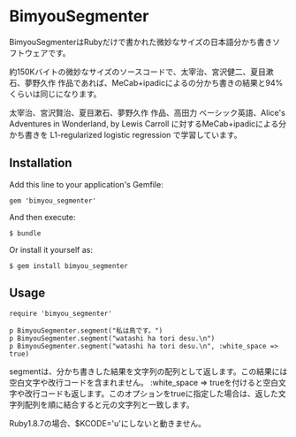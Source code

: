 # BimyouSegmenter

BimyouSegmenterはRubyだけで書かれた微妙なサイズの日本語分かち書きソフトウェアです。

約150Kバイトの微妙なサイズのソースコードで、太宰治、宮沢健二、夏目漱石、夢野久作 作品であれば、MeCab+ipadicによるの分かち書きの結果と94%くらいは同じになります。

太宰治、宮沢賢治、夏目漱石、夢野久作 作品、高田力 ベーシック英語、Alice's Adventures in Wonderland, by Lewis Carroll に対するMeCab+ipadicによる分かち書きを L1-regularized logistic regression で学習しています。

## Installation

Add this line to your application's Gemfile:

    gem 'bimyou_segmenter'

And then execute:

    $ bundle

Or install it yourself as:

    $ gem install bimyou_segmenter

## Usage

    require 'bimyou_segmenter'

    p BimyouSegmenter.segment("私は鳥です。")
    p BimyouSegmenter.segment("watashi ha tori desu.\n")
    p BimyouSegmenter.segment("watashi ha tori desu.\n", :white_space => true)

segmentは、分かち書きした結果を文字列の配列として返します。この結果には空白文字や改行コードを含まれません。
:white_space => trueを付けると空白文字や改行コードも返します。このオプションをtrueに指定した場合は、返した文字列配列を順に結合すると元の文字列と一致します。

Ruby1.8.7の場合、$KCODE='u'にしないと動きません。

